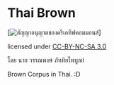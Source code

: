 ﻿# Thai Brown

[![สัญญาอนุญาตของครีเอทีฟคอมมอนส์](https://i.creativecommons.org/l/by-nc-sa/3.0/th/88x31.png)]

licensed under [CC-BY-NC-SA 3.0](http://creativecommons.org/licenses/by-nc-sa/3.0/)

โดย นาย วรรณพงษ์  ภัททิยไพบูลย์

Brown Corpus in Thai. :D